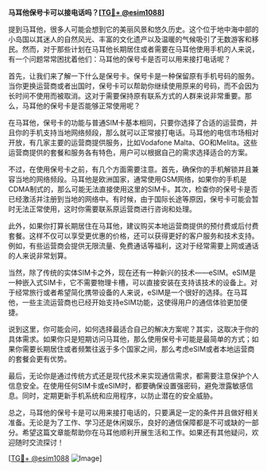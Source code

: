**马耳他保号卡可以接电话吗？[[TG💪+ @esim1088](https://t.me/s/esim1088)]**

提到马耳他，很多人可能会想到它的美丽风景和悠久历史。这个位于地中海中部的小岛国以其迷人的自然风光、丰富的文化遗产以及温暖的气候吸引了无数游客和移民。然而，对于那些计划在马耳他长期居住或者需要在马耳他使用手机的人来说，有一个问题常常困扰着他们：马耳他的保号卡是否可以用来接打电话呢？

首先，让我们来了解一下什么是保号卡。保号卡是一种保留原有手机号码的服务。当你更换运营商或者出国时，保号卡可以帮助你继续使用原来的号码，而不会因为长时间不使用而被取消。这对于需要保持原有联系方式的人群来说非常重要。那么，马耳他的保号卡是否能够正常使用呢？

在马耳他，保号卡的功能与普通SIM卡基本相同，只要你选择了合适的运营商，并且你的手机支持当地网络频段，那么就可以正常接打电话。马耳他的电信市场相对开放，有几家主要的运营商提供服务，比如Vodafone Malta、GO和Melita。这些运营商提供的套餐和服务各有特色，用户可以根据自己的需求选择适合的方案。

不过，在使用保号卡之前，有几个方面需要注意。首先，确保你的手机解锁并且兼容当地的网络频段。马耳他是欧洲国家，通常使用GSM网络，如果你的手机是CDMA制式的，那么可能无法直接使用这里的SIM卡。其次，检查你的保号卡是否已经激活并注册到当地的网络中。有时候，由于国际长途等原因，保号卡可能会暂时无法正常使用，这时你需要联系原运营商进行咨询和处理。

此外，如果你打算长期居住在马耳他，建议购买本地运营商提供的预付费或后付费套餐。这样不仅可以享受更优惠的价格，还可以获得更好的客户服务和技术支持。例如，有些运营商会提供无限流量、免费通话等福利，这对于经常需要上网或通话的人来说非常划算。

当然，除了传统的实体SIM卡之外，现在还有一种新兴的技术——eSIM。eSIM是一种嵌入式SIM卡，它不需要物理卡槽，可以直接安装在支持该技术的设备上。对于经常旅行或者希望简化携带设备的人来说，eSIM是一个很好的选择。在马耳他，一些主流运营商也已经开始支持eSIM功能，这使得用户的通信体验更加便捷。

说到这里，你可能会问，如何选择最适合自己的解决方案呢？其实，这取决于你的具体需求。如果你只是短期访问马耳他，那么使用保号卡可能是最简单的方式；如果你需要长期居住或者频繁往返于多个国家之间，那么考虑eSIM或者本地运营商的套餐会更有优势。

最后，无论你是通过传统方式还是现代技术来实现通信需求，都需要注意保护个人信息安全。在使用任何SIM卡或eSIM时，都要确保设置强密码，避免泄露敏感信息。同时，定期更新手机系统和应用程序，以防止潜在的安全威胁。

总之，马耳他的保号卡是可以用来接打电话的，只要满足一定的条件并且做好相关准备。无论是为了工作、学习还是休闲娱乐，良好的通信保障都是不可或缺的一部分。希望这篇文章能帮助你在马耳他顺利开展生活和工作。如果还有其他疑问，欢迎随时交流探讨！

[[TG💪+ @esim1088](https://t.me/s/esim1088) ![Image](https://i.postimg.cc/4NQfJmqS/Snipaste-2025-05-13-00-14-12.png)]